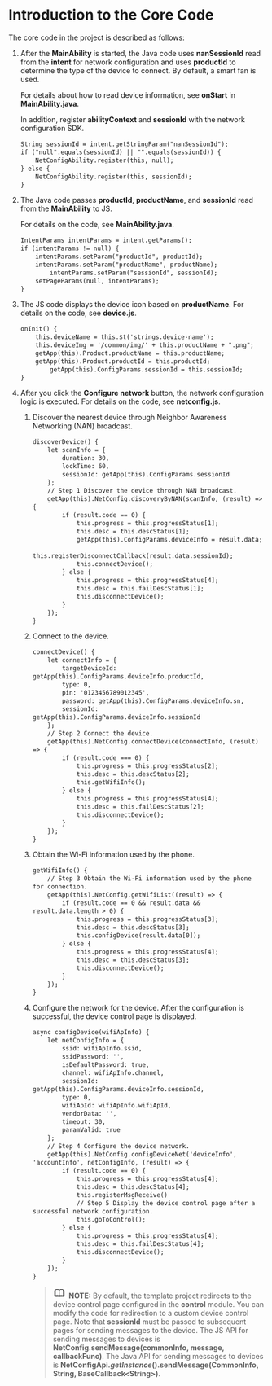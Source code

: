 # Introduction to the Core Code<a name="EN-US_TOPIC_0000001111806146"></a>

The core code in the project is described as follows:

1.  After the  **MainAbility**  is started, the Java code uses  **nanSessionId**  read from the  **intent**  for network configuration and uses  **productId**  to determine the type of the device to connect. By default, a smart fan is used.

    For details about how to read device information, see  **onStart**  in  **MainAbility.java**.

    In addition, register  **abilityContext**  and  **sessionId**  with the network configuration SDK.

    ```
    String sessionId = intent.getStringParam("nanSessionId");
    if ("null".equals(sessionId) || "".equals(sessionId)) {
    	NetConfigAbility.register(this, null);
    } else {
    	NetConfigAbility.register(this, sessionId);
    }
    ```

2.  The Java code passes  **productId**,  **productName**, and  **sessionId**  read from the  **MainAbility**  to JS.

    For details on the code, see  **MainAbility.java**.

    ```
    IntentParams intentParams = intent.getParams();
    if (intentParams != null) {
    	intentParams.setParam("productId", productId);
    	intentParams.setParam("productName", productName);
            intentParams.setParam("sessionId", sessionId);
    	setPageParams(null, intentParams);
    }
    ```

3.  The JS code displays the device icon based on  **productName**. For details on the code, see  **device.js**.

    ```
    onInit() {
    	this.deviceName = this.$t('strings.device-name');
    	this.deviceImg = '/common/img/' + this.productName + ".png";
    	getApp(this).Product.productName = this.productName;
    	getApp(this).Product.productId = this.productId;
            getApp(this).ConfigParams.sessionId = this.sessionId;
    }
    ```

4.  After you click the  **Configure network**  button, the network configuration logic is executed. For details on the code, see  **netconfig.js**.
    1.  Discover the nearest device through Neighbor Awareness Networking \(NAN\) broadcast.

        ```
        discoverDevice() {
        	let scanInfo = {
        		duration: 30,
        		lockTime: 60,
        		sessionId: getApp(this).ConfigParams.sessionId
        	};
        	// Step 1 Discover the device through NAN broadcast.
        	getApp(this).NetConfig.discoveryByNAN(scanInfo, (result) => {
        		if (result.code == 0) {
        			this.progress = this.progressStatus[1];
        			this.desc = this.descStatus[1];
        			getApp(this).ConfigParams.deviceInfo = result.data;
        			this.registerDisconnectCallback(result.data.sessionId);
        			this.connectDevice();
        		} else {
        			this.progress = this.progressStatus[4];
        			this.desc = this.failDescStatus[1];
        			this.disconnectDevice();
        		}
        	});
        }
        ```

    2.  Connect to the device.

        ```
        connectDevice() {
        	let connectInfo = {
        		targetDeviceId: getApp(this).ConfigParams.deviceInfo.productId,
        		type: 0,
        		pin: '0123456789012345',
        		password: getApp(this).ConfigParams.deviceInfo.sn,
        		sessionId: getApp(this).ConfigParams.deviceInfo.sessionId
        	};
        	// Step 2 Connect the device.
        	getApp(this).NetConfig.connectDevice(connectInfo, (result) => {
        		if (result.code === 0) {
        			this.progress = this.progressStatus[2];
        			this.desc = this.descStatus[2];
        			this.getWifiInfo();
        		} else {
        			this.progress = this.progressStatus[4];
        			this.desc = this.failDescStatus[2];
        			this.disconnectDevice();
        		}
        	});
        }
        ```

    3.  Obtain the Wi-Fi information used by the phone.

        ```
        getWifiInfo() {
        	// Step 3 Obtain the Wi-Fi information used by the phone for connection.
        	getApp(this).NetConfig.getWifiList((result) => {
        		if (result.code == 0 && result.data && result.data.length > 0) {
        			this.progress = this.progressStatus[3];
        			this.desc = this.descStatus[3];
        			this.configDevice(result.data[0]);
        		} else {
        			this.progress = this.progressStatus[4];
        			this.desc = this.descStatus[3];
        			this.disconnectDevice();
        		}
        	});
        }
        ```

    4.  Configure the network for the device. After the configuration is successful, the device control page is displayed.

        ```
        async configDevice(wifiApInfo) {
        	let netConfigInfo = {
        		ssid: wifiApInfo.ssid,
        		ssidPassword: '',
        		isDefaultPassword: true,
        		channel: wifiApInfo.channel,
        		sessionId: getApp(this).ConfigParams.deviceInfo.sessionId,
        		type: 0,
        		wifiApId: wifiApInfo.wifiApId,
        		vendorData: '',
        		timeout: 30,
        		paramValid: true
        	};
        	// Step 4 Configure the device network.
        	getApp(this).NetConfig.configDeviceNet('deviceInfo', 'accountInfo', netConfigInfo, (result) => {
        		if (result.code == 0) {
        			this.progress = this.progressStatus[4];
        			this.desc = this.descStatus[4];
        			this.registerMsgReceive()
        			// Step 5 Display the device control page after a successful network configuration.
        			this.goToControl();
        		} else {
        			this.progress = this.progressStatus[4];
        			this.desc = this.failDescStatus[4];
        			this.disconnectDevice();
        		}
        	});
        }
        ```

        >![](../public_sys-resources/icon-note.gif) **NOTE:** 
        >By default, the template project redirects to the device control page configured in the  **control**  module. You can modify the code for redirection to a custom device control page. Note that  **sessionId**  must be passed to subsequent pages for sending messages to the device.
        >The JS API for sending messages to devices is  **NetConfig.sendMessage\(commonInfo, message, callbackFunc\)**.
        >The Java API for sending messages to devices is  **NetConfigApi._getInstance_\(\).sendMessage\(CommonInfo, String, BaseCallback<String\>\)**.



